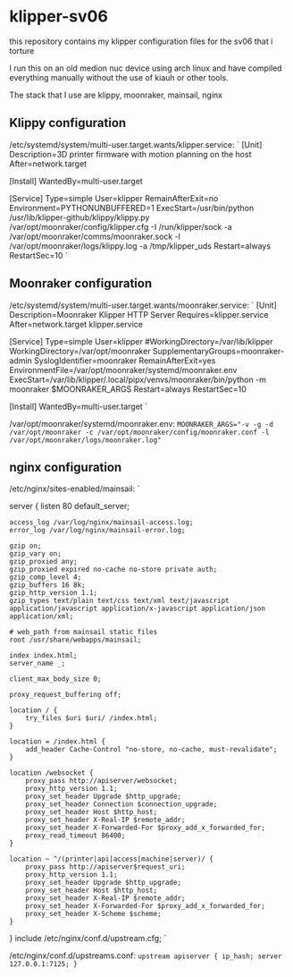 # klipper-sv06
this repository contains my klipper configuration files for the sv06 that i torture

I run this on an old medion nuc device using arch linux and have compiled everything manually without the use of kiauh or other tools. 

The stack that I use are klippy, moonraker, mainsail, nginx

## Klippy configuration
/etc/systemd/system/multi-user.target.wants/klipper.service:
`
[Unit]
Description=3D printer firmware with motion planning on the host
After=network.target

[Install]
WantedBy=multi-user.target

[Service]
Type=simple
User=klipper
RemainAfterExit=no
Environment=PYTHONUNBUFFERED=1
ExecStart=/usr/bin/python /usr/lib/klipper-github/klippy/klippy.py /var/opt/moonraker/config/klipper.cfg -I /run/klipper/sock -a /var/opt/moonraker/comms/moonraker.sock -l /var/opt/moonraker/logs/klippy.log -a /tmp/klipper_uds
Restart=always
RestartSec=10
`
## Moonraker configuration
/etc/systemd/system/multi-user.target.wants/moonraker.service:
`
[Unit]
Description=Moonraker Klipper HTTP Server
Requires=klipper.service
After=network.target klipper.service

[Service]
Type=simple
User=klipper
#WorkingDirectory=/var/lib/klipper
WorkingDirectory=/var/opt/moonraker
SupplementaryGroups=moonraker-admin
SyslogIdentifier=moonraker
RemainAfterExit=yes
EnvironmentFile=/var/opt/moonraker/systemd/moonraker.env
ExecStart=/var/lib/klipper/.local/pipx/venvs/moonraker/bin/python -m moonraker $MOONRAKER_ARGS
Restart=always
RestartSec=10

[Install]
WantedBy=multi-user.target
`

/var/opt/moonraker/systemd/moonraker.env:
`
MOONRAKER_ARGS="-v -g -d /var/opt/moonraker -c /var/opt/moonraker/config/moonraker.conf -l /var/opt/moonraker/logs/moonraker.log"
`

## nginx configuration 
/etc/nginx/sites-enabled/mainsail:
`

server {
    listen 80 default_server;

    access_log /var/log/nginx/mainsail-access.log;
    error_log /var/log/nginx/mainsail-error.log;

    gzip on;
    gzip_vary on;
    gzip_proxied any;
    gzip_proxied expired no-cache no-store private auth;
    gzip_comp_level 4;
    gzip_buffers 16 8k;
    gzip_http_version 1.1;
    gzip_types text/plain text/css text/xml text/javascript application/javascript application/x-javascript application/json application/xml;

    # web_path from mainsail static files
    root /usr/share/webapps/mainsail;

    index index.html;
    server_name _;

    client_max_body_size 0;

    proxy_request_buffering off;

    location / {
        try_files $uri $uri/ /index.html;
    }

    location = /index.html {
        add_header Cache-Control "no-store, no-cache, must-revalidate";
    }

    location /websocket {
        proxy_pass http://apiserver/websocket;
        proxy_http_version 1.1;
        proxy_set_header Upgrade $http_upgrade;
        proxy_set_header Connection $connection_upgrade;
        proxy_set_header Host $http_host;
        proxy_set_header X-Real-IP $remote_addr;
        proxy_set_header X-Forwarded-For $proxy_add_x_forwarded_for;
        proxy_read_timeout 86400;
    }

    location ~ ^/(printer|api|access|machine|server)/ {
        proxy_pass http://apiserver$request_uri;
        proxy_http_version 1.1;
        proxy_set_header Upgrade $http_upgrade;
        proxy_set_header Host $http_host;
        proxy_set_header X-Real-IP $remote_addr;
        proxy_set_header X-Forwarded-For $proxy_add_x_forwarded_for;
        proxy_set_header X-Scheme $scheme;
    }

}
include /etc/nginx/conf.d/upstream.cfg;
`

/etc/nginx/conf.d/upstreams.conf:
`
upstream apiserver {
    ip_hash;
    server 127.0.0.1:7125;
}
`
